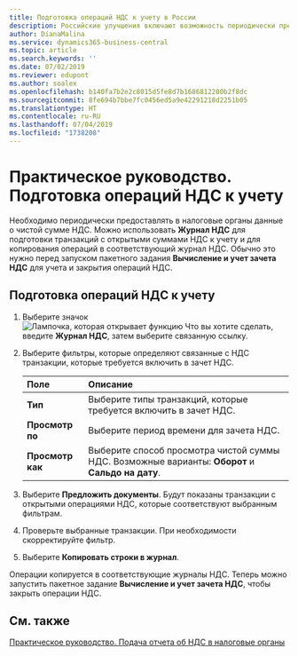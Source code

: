 ```yaml
---
title: Подготовка операций НДС к учету в России
description: Российские улучшения включают возможность периодически предоставлять в налоговые органы данные о чистой сумме НДС покупок или продаж.
author: DianaMalina
ms.service: dynamics365-business-central
ms.topic: article
ms.search.keywords: ''
ms.date: 07/02/2019
ms.reviewer: edupont
ms.author: soalex
ms.openlocfilehash: b140fa7b2e2c8015d5fe8d7b1686812200b2f8dc
ms.sourcegitcommit: 8fe694b7bbe7fc0456ed5a9e42291218d2251b05
ms.translationtype: HT
ms.contentlocale: ru-RU
ms.lasthandoff: 07/04/2019
ms.locfileid: "1738208"
---
```

# <a name="how-to-prepare-vat-entries-for-posting"></a>Практическое руководство. Подготовка операций НДС к учету

Необходимо периодически предоставлять в налоговые органы данные о чистой сумме НДС. Можно использовать **Журнал НДС** для подготовки транзакций с открытыми суммами НДС к учету и для копирования операций в соответствующий журнал НДС. Обычно это нужно перед запуском пакетного задания **Вычисление и учет зачета НДС** для учета и закрытия операций НДС.

## <a name="to-prepare-vat-entries-for-posting"></a>Подготовка операций НДС к учету

1. Выберите значок ![Лампочка, которая открывает функцию Что вы хотите сделать](../../media/ui-search/search_small.png "Что вы хотите сделать"), введите **Журнал НДС**, затем выберите связанную ссылку.

2. Выберите фильтры, которые определяют связанные с НДС транзакции, которые требуется включить в зачет НДС.

   | Поле       | Описание                                                  |
   | :---------- | :----------------------------------------------------------- |
   | **Тип**    | Выберите типы транзакций, которые требуется включить в зачет НДС. |
   | **Просмотр по** | Выберите период времени для зачета НДС.               |
   | **Просмотр как** | Выберите способ просмотра чистой суммы НДС. Возможные варианты: **Оборот** и **Сальдо на дату**. |

3. Выберите **Предложить документы**. Будут показаны транзакции с открытыми операциями НДС, которые соответствуют выбранным фильтрам.

4. Проверьте выбранные транзакции. При необходимости скорректируйте фильтр.

5. Выберите **Копировать строки в журнал**.

Операции копируется в соответствующие журналы НДС. Теперь можно запустить пакетное задание **Вычисление и учет зачета НДС**, чтобы закрыть операции НДС.

## <a name="see-also"></a>См. также

[Практическое руководство. Подача отчета об НДС в налоговые органы](../../finance-how-report-vat.md)  
